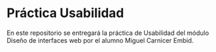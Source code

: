 # Práctica Usabilidad
En este repositorio se entregará la práctica de Usabilidad del módulo Diseño de interfaces web por el alumno Miguel Carnicer Embid.

